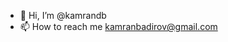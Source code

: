 - 👋 Hi, I’m @kamrandb
- 📫 How to reach me kamranbadirov@gmail.com

<!---
kamrandb/kamrandb is a ✨ special ✨ repository because its `README.md` (this file) appears on your GitHub profile.
You can click the Preview link to take a look at your changes.
--->
